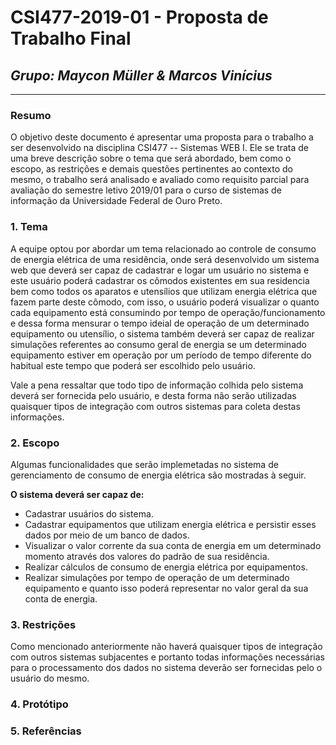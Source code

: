 # **CSI477-2019-01 - Proposta de Trabalho Final**
## *Grupo: Maycon Müller & Marcos Vinícius*

--------------

<!-- Descrever um resumo sobre o trabalho. -->

### Resumo
O objetivo deste documento é apresentar uma proposta para o trabalho a ser desenvolvido na disciplina CSI477 -- Sistemas WEB I. Ele se trata de uma breve descrição sobre o tema que será abordado, bem como o escopo, as restrições e demais questões pertinentes ao contexto do mesmo, o trabalho será analisado e avaliado como requisito  parcial para avaliação do semestre letivo 2019/01 para o curso de sistemas de informação da Universidade Federal de Ouro Preto.




<!-- Apresentar o tema. -->
### 1. Tema
  A equipe optou por abordar um tema relacionado ao controle de consumo de energia elétrica de uma residência, onde será desenvolvido um sistema web que deverá ser capaz de  cadastrar e logar um usuário no sistema e este usuário poderá cadastrar os cômodos existentes em sua residencia bem como todos os aparatos e utensílios que utilizam energia elétrica que fazem parte deste cômodo, com isso, o usuário  poderá visualizar o quanto cada equipamento está consumindo por tempo de operação/funcionamento e dessa forma mensurar o tempo ideial de operação de um determinado equipamento ou utensílio, o sistema também deverá ser capaz de realizar simulações referentes ao consumo geral de energia se um determinado equipamento estiver em operação por um período de tempo diferente do habitual este tempo que poderá ser escolhido pelo usuário.

  Vale a pena ressaltar que todo tipo de informação colhida pelo sistema deverá ser fornecida pelo usuário, e desta forma não serão utilizadas quaisquer tipos de integração com outros sistemas para coleta destas informações.

<!-- Descrever e limitar o escopo da aplicação. -->
### 2. Escopo

 Algumas funcionalidades que serão implemetadas no sistema de gerenciamento de consumo de energia elétrica são mostradas à seguir.

 **O sistema deverá ser capaz de:**

  * Cadastrar usuários do sistema.
  * Cadastrar equipamentos que utilizam energia elétrica e persistir esses dados por meio de um banco de dados.
  * Visualizar o valor corrente da sua conta de energia em um determinado momento através dos valores do padrão de sua residência.
  * Realizar cálculos de consumo de energia elétrica por equipamentos.
  * Realizar simulações por tempo de operação de um determinado equipamento e quanto isso poderá representar no valor geral da sua conta de energia.

<!-- Apresentar restrições de funcionalidades e de escopo. -->
### 3. Restrições

Como mencionado anteriormente não haverá quaisquer tipos de integração com outros sistemas subjacentes e portanto todas informações necessárias para o processamento dos dados no sistema deverão ser fornecidas pelo o usuário do mesmo.

<!-- Construir alguns protótipos para a aplicação, disponibilizá-los no Github e descrever o que foi considerado. //-->
### 4. Protótipo
  

### 5. Referências

